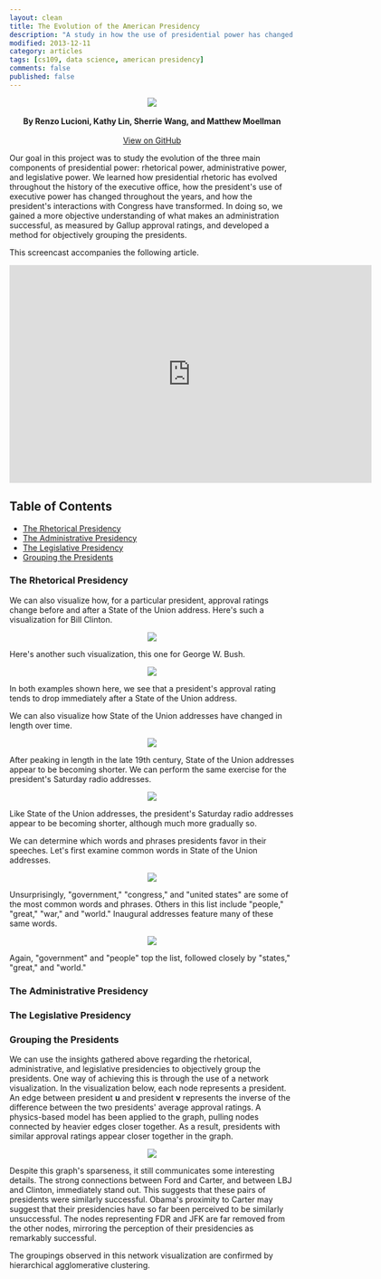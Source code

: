 ```yaml
---
layout: clean
title: The Evolution of the American Presidency
description: "A study in how the use of presidential power has changed since the inception of the office."
modified: 2013-12-11
category: articles
tags: [cs109, data science, american presidency]
comments: false
published: false
---
```


<div align="center">
    <img src="http://i.imgur.com/HNZE5pQ.png"></a>
    <br><br>
    <b>By Renzo Lucioni, Kathy Lin, Sherrie Wang, and Matthew Moellman</b>
    <br><br>
    <a markdown="0" href="https://github.com/rlucioni/cs109-project" class="btn">View on GitHub</a>
</div>

Our goal in this project was to study the evolution of the three main components of presidential power: rhetorical power, administrative power, and legislative power. We learned how presidential rhetoric has evolved throughout the history of the executive office, how the president's use of executive power has changed throughout the years, and how the president's interactions with Congress have transformed. In doing so, we gained a more objective understanding of what makes an administration successful, as measured by Gallup approval ratings, and developed a method for objectively grouping the presidents.

This screencast accompanies the following article.

<!-- embed screencast here -->
<iframe class="youtube-player" type="text/html" width="640" height="385" src="http://www.youtube.com/embed/2bqEn8AXzJ4" allowfullscreen frameborder="0">
</iframe>

## Table of Contents ##
* [The Rhetorical Presidency](#rhetorical)
* [The Administrative Presidency](#administrative)
* [The Legislative Presidency](#legislative)
* [Grouping the Presidents](#grouping)

### <a name="rhetorical"></a> The Rhetorical Presidency ###

We can also visualize how, for a particular president, approval ratings change before and after a State of the Union address. Here's such a visualization for Bill Clinton.

<div align="center">
    <!-- Clinton SOTUs and approval ratings -->
    <img src="http://i.imgur.com/FDUjUiD.png"></a>
</div>

Here's another such visualization, this one for George W. Bush.

<div align="center">
    <!-- George W. Bush SOTUs and approval ratings -->
    <img src="http://i.imgur.com/LyhYyr5.png"></a>
</div>

In both examples shown here, we see that a president's approval rating tends to drop immediately after a State of the Union address. 

We can also visualize how State of the Union addresses have changed in length over time.

<div align="center">
    <!-- length of SOTUs over time -->
    <img src="http://i.imgur.com/bfKFaEi.png"></a>
</div>

After peaking in length in the late 19th century, State of the Union addresses appear to be becoming shorter. We can perform the same exercise for the president's Saturday radio addresses.

<div align="center">
    <!-- length of saturday radio addresses over time -->
    <img src="http://i.imgur.com/mvDoykZ.png"></a>
</div>

Like State of the Union addresses, the president's Saturday radio addresses appear to be becoming shorter, although much more gradually so.

We can determine which words and phrases presidents favor in their speeches. Let's first examine common words in State of the Union addresses.

<div align="center">
    <!-- most common words in SOTUs -->
    <img src="http://i.imgur.com/aUPe29J.png"></a>
</div>

Unsurprisingly, "government," "congress," and "united states" are some of the most common words and phrases. Others in this list include "people," "great," "war," and "world." Inaugural addresses feature many of these same words.

<div align="center">
    <!-- most common words in inaugurals -->
    <img src="http://i.imgur.com/sfvfwa1.png"></a>
</div>

Again, "government" and "people" top the list, followed closely by "states," "great," and "world."

### <a name="administrative"></a> The Administrative Presidency ###

### <a name="legislative"></a> The Legislative Presidency ###

### <a name="grouping"></a> Grouping the Presidents ###

We can use the insights gathered above regarding the rhetorical, administrative, and legislative presidencies to objectively group the presidents. One way of achieving this is through the use of a network visualization. In the visualization below, each node represents a president. An edge between president **u** and president **v** represents the inverse of the difference between the two presidents' average approval ratings. A physics-based model has been applied to the graph, pulling nodes connected by heavier edges closer together. As a result, presidents with similar approval ratings appear closer together in the graph.

<div align="center">
    <!-- ratings network -->
    <img src="http://i.imgur.com/H0GGU0E.png"></a>
</div>

Despite this graph's sparseness, it still communicates some interesting details. The strong connections between Ford and Carter, and between LBJ and Clinton, immediately stand out. This suggests that these pairs of presidents were similarly successful. Obama's proximity to Carter may suggest that their presidencies have so far been perceived to be similarly unsuccessful. The nodes representing FDR and JFK are far removed from the other nodes, mirroring the perception of their presidencies as remarkably successful.

The groupings observed in this network visualization are confirmed by hierarchical agglomerative clustering.